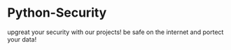 # Python-Security
upgreat your security with our projects!
be safe on the internet and portect your data!
